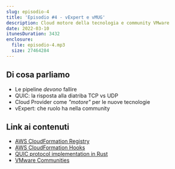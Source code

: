 ```yaml
---
slug: episodio-4
title: 'Episodio #4 - vExpert e vMUG'
description: Cloud motore della tecnologia e community VMware
date: 2022-03-10
itunesDuration: 3432
enclosure:
  file: episodio-4.mp3
  size: 27464284
---
```


## Di cosa parliamo

- Le pipeline _devono_ fallire
- QUIC: la risposta alla diatriba TCP vs UDP
- Cloud Provider come _"motore"_ per le nuove tecnologie
- vExpert: che ruolo ha nella community

## Link ai contenuti

- [AWS CloudFormation Registry](https://aws.amazon.com/blogs/aws/introducing-a-public-registry-for-aws-cloudformation/)
- [AWS CloudFormation Hooks](https://aws.amazon.com/about-aws/whats-new/2022/02/aws-announces-general-availability-aws-cloudformation-hooks/)
- [QUIC protocol implementation in Rust](https://aws.amazon.com/blogs/security/introducing-s2n-quic-open-source-protocol-rust/)
- [VMware Communities](https://communities.vmware.com)
